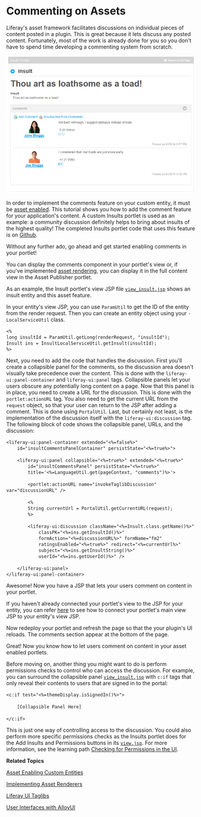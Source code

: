 # Commenting on Assets [](id=commenting-on-assets)

<!--
Testing Notes:

The starting example portlet for this tutorial is at ...
liferay-docs/develop/tutorials/code/tutorials-sdk/portlets/asset-framework-02-asset-enable-insults-portlet

On completing this tutorial, the example portlet looks like the portlet at ...
liferay-docs/develop/tutorials/code/tutorials-sdk/portlets/asset-framework-03-end-insults-portlet

Make sure to read their README files.
-->

Liferay's asset framework facilitates discussions on individual pieces of 
content posted in a plugin. This is great because it lets discuss any posted
content. Fortunately, most of the work is already done for you so you don't have
to spend time developing a commenting system from scratch. 

![Figure 1: Your JSP lets users comment on content in your portlet.](../../images/asset-fw-comments.png)

In order to implement the comments feature on your custom entity, it must be [asset enabled](/develop/tutorials/-/knowledge_base/6-2/adding-updating-and-deleting-assets-for-custom-entities). 
This tutorial shows you how to add the comment feature for your application's
content. A custom Insults portlet is used as an example: a community discussion
definitely helps to bring about insults of the highest quality! The
completed Insults portlet code that uses this feature is on 
[Github](https://github.com/liferay/liferay-docs/tree/6.2.x/develop/tutorials/code/tutorials-sdk/portlets/asset-framework-03-end-insults-portlet).

Without any further ado, go ahead and get started enabling comments in your 
portlet!

You can display the comments component in your portlet's view 
or, if you've implemented 
[asset rendering](/develop/tutorials/-/knowledge_base/6-2/implementing-asset-renderers),
you can display it in the full content view in the Asset Publisher portlet. 

As an example, the Insult portlet's view JSP file
[`view_insult.jsp`](https://github.com/liferay/liferay-docs/blob/6.2.x/develop/tutorials/code/tutorials-sdk/portlets/asset-framework-03-end-insults-portlet/docroot/html/insult/view_insult.jsp)
shows an insult entity and this asset feature. 

In your entity's view JSP, you can use `ParamUtil` to get the ID of the entity
from the render request. Then you can create an entity object using your
`-LocalServiceUtil` class. 

    <%
    long insultId = ParamUtil.getLong(renderRequest, "insultId");
    Insult ins = InsultLocalServiceUtil.getInsult(insultId);
    %>

Next, you need to add the code that handles the discussion. First you'll create 
a collapsible panel for the comments, so the discussion area doesn't visually
take precedence over the content. This is done with the
`liferay-ui:panel-container` and `liferay-ui:panel` tags. Collapsible panels let
your users obscure any potentially long content on a page. Now that this panel
is in place, you need to create a URL for the discussion. This is done with the
`portlet:actionURL` tag. You also need to get the current URL from the `request`
object, so that your user can return to the JSP after adding a comment. This is
done using `PortalUtil`. Last, but certainly not least, is the implementation of
the discussion itself with the `liferay-ui:discussion` tag. The following block
of code shows the collapsible panel, URLs, and the discussion:

    <liferay-ui:panel-container extended="<%=false%>"
        id="insultCommentsPanelContainer" persistState="<%=true%>">
	
        <liferay-ui:panel collapsible="<%=true%>" extended="<%=true%>"
            id="insultCommentsPanel" persistState="<%=true%>"
            title='<%=LanguageUtil.get(pageContext, "comments")%>'>
	
            <portlet:actionURL name="invokeTaglibDiscussion" var="discussionURL" />
			
            <%
            String currentUrl = PortalUtil.getCurrentURL(request);
            %>
	
            <liferay-ui:discussion className="<%=Insult.class.getName()%>"
                classPK="<%=ins.getInsultId()%>"
                formAction="<%=discussionURL%>" formName="fm2"
                ratingsEnabled="<%=true%>" redirect="<%=currentUrl%>"
                subject="<%=ins.getInsultString()%>"
                userId="<%=ins.getUserId()%>" />

        </liferay-ui:panel>
    </liferay-ui:panel-container>

Awesome! Now you have a JSP that lets your users comment on content in your 
portlet.

If you haven't already connected your portlet's view to the JSP for your entity,
you can refer [here](/develop/tutorials/-/knowledge_base/6-2/relating-assets#creating-a-url-to-your-new-jsp)
to see how to connect your portlet's main view JSP to your entity's view JSP. 

Now redeploy your portlet and refresh the page so that the your plugin's UI
reloads. The comments section appear at the bottom of the page.

Great! Now you know how to let users comment on content in your asset enabled 
portlets. 

Before moving on, another thing you might want to do is perform permissions 
checks to control who can access the discussion. For example, you can surround
the collapsible panel 
[`view_insult.jsp`](https://github.com/liferay/liferay-docs/blob/6.2.x/develop/tutorials/code/tutorials-sdk/portlets/asset-framework-03-end-insults-portlet/docroot/html/insult/view_insult.jsp)
with `c:if` tags that only reveal their contents to users that are signed in to
the portal:

    <c:if test="<%=themeDisplay.isSignedIn()%>">

        [Collapsible Panel Here]

    </c:if>

This is just one way of controlling access to the discussion. You 
could also perform more specific permissions checks as the Insults 
portlet does for the Add Insults and Permissions buttons in its 
[`view.jsp`](https://github.com/liferay/liferay-docs/blob/6.2.x/develop/tutorials/code/tutorials-sdk/portlets/asset-framework-03-end-insults-portlet/docroot/html/insult/view.jsp).
For more information, see the learning path 
[Checking for Permissions in the UI](/develop/tutorials/-/knowledge_base/6-2/checking-for-permissions-in-the-ui).

**Related Topics**

[Asset Enabling Custom Entities](/develop/tutorials/-/knowledge_base/6-2/asset-enabling-custom-entities)

[Implementing Asset Renderers](/develop/tutorials/-/knowledge_base/6-2/implementing-asset-renderers)

[Liferay UI Taglibs](/develop/tutorials/-/knowledge_base/6-2/liferay-ui-taglibs)

[User Interfaces with AlloyUI](/develop/tutorials/-/knowledge_base/6-2/alloyui)

